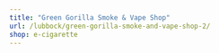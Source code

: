 ```yaml
---
title: "Green Gorilla Smoke & Vape Shop"
url: /lubbock/green-gorilla-smoke-and-vape-shop-2/
shop: e-cigarette
---
```

